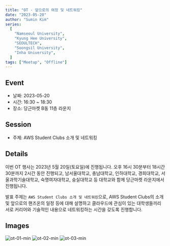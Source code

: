 ```yaml
---
title: "OT - 앞으로의 여정 및 네트워킹"
date: "2023-05-20"
author: "Sumin Kim"
series:
  [
    "Namseoul University",
    "Kyung Hee University",
    "SEOULTECH",
    "Soongsil University",
    "Inha University",
  ]
tags: ["Meetup", "Offline"]
---
```


## Event

- 날짜: 2023-05-20
- 시간: 16:30 ~ 18:30
- 장소: 당근마켓 B동 11층 라운지

## Session

- 주제: AWS Student Clubs 소개 및 네트워킹

## Details

이번 OT 행사는 2023년 5월 20일(토요일)에 진행됩니다.
오후 16시 30분부터 18시간 30분까지 2시간 동안 진행되고, 남서울대학교, 충남대학교, 인하대학교, 경희대학교, 서울과학기술대학교, 숙명여자대학교, 숭실대학교 등 대학교와 함께 당근마켓 라운지에서 진행됩니다.

발표 주제는 `AWS Student Clubs 소개 및 네트워킹`으로, AWS Student Clubs의 소개 및 앞으로의 핸즈온의 일정 등에 대해 설명하고 클라우드에 관심이 있는 대학생들끼리 서로 커리어와 기술적인 내용으로 네트워킹하는 시간을 갖도록 진행합니다.

## Images

![ot-01-min](https://github.com/aws-cloud-clubs/aws-cloud-clubs.github.io/assets/32478597/362ad551-353d-4c74-b46a-eba2a641aadf)
![ot-02-min](https://github.com/aws-cloud-clubs/aws-cloud-clubs.github.io/assets/32478597/9bdee812-765b-42e9-b9d9-c17d00d70c88)
![ot-03-min](https://github.com/aws-cloud-clubs/aws-cloud-clubs.github.io/assets/32478597/b26a436c-ccb6-4982-be3e-b2f2d7bc53a4)
